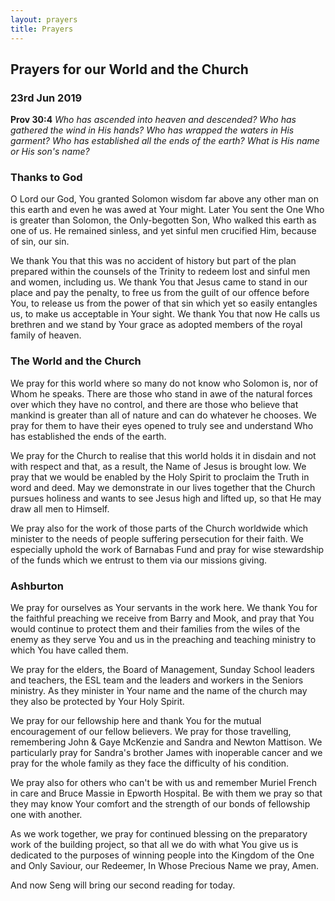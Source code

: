 ```yaml
---
layout: prayers
title: Prayers
---
```

## Prayers for our World and the Church 

### 23rd Jun 2019
__Prov 30:4__ _Who has ascended into heaven and descended? Who has gathered the wind in His hands? Who has wrapped the waters in His garment? Who has established all the ends of the earth? What is His name or His son's name?_

### Thanks to God
O Lord our God, You granted Solomon wisdom far above any other man on this earth and even he was awed at Your might. Later You sent the One Who is greater than Solomon, the Only-begotten Son, Who walked this earth as one of us. He remained sinless, and yet sinful men crucified Him, because of sin, our sin.

We thank You that this was no accident of history but part of the plan prepared within the counsels of the Trinity to redeem lost and sinful men and women, including us. We thank You that Jesus came to stand in our place and pay the penalty, to free us from the guilt of our offence before You, to release us from the power of that sin which yet so easily entangles us, to make us acceptable in Your sight. We thank You that now He calls us brethren and we stand by Your grace as adopted members of the royal family of heaven.

### The World and the Church
We pray for this world where so many do not know who Solomon is, nor of Whom he speaks. There are those who stand in awe of the natural forces over which they have no control, and there are those who believe that mankind is greater than all of nature and can do whatever he chooses. We pray for them to have their eyes opened to truly see and understand Who has established the ends of the earth. 

We pray for the Church to realise that this world holds it in disdain and not with respect and that, as a result, the Name of Jesus is brought low. We pray that we would be enabled by the Holy Spirit to proclaim the Truth in word and deed. May we demonstrate in our lives together that the Church pursues holiness and wants to see Jesus high and lifted up, so that He may draw all men to Himself. 

We pray also for the work of those parts of the Church worldwide which minister to the needs of people suffering persecution for their faith. We especially uphold the work of Barnabas Fund and pray for wise stewardship of the funds which we entrust to them via our missions giving.

### Ashburton
We pray for ourselves as Your servants in the work here. We thank You for the faithful preaching we receive from Barry and Mook, and pray that You would continue to protect them and their families from the wiles of the enemy as they serve You and us in the preaching and teaching ministry to which You have called them.

We pray for the elders, the Board of Management, Sunday School leaders and teachers, the ESL team and the leaders and workers in the Seniors ministry. As they minister in Your name and the name of the church may they also be protected by Your Holy Spirit. 

We pray for our fellowship here and thank You for the mutual encouragement of our fellow believers. We pray for those travelling, remembering John & Gaye McKenzie and Sandra and Newton Mattison. We particularly pray for Sandra's brother James with inoperable cancer and we pray for the whole family as they face the difficulty of his condition.

We pray also for others who can't be with us and remember Muriel French in care and Bruce Massie in Epworth Hospital. Be with them we pray so that they may know Your comfort and the strength of our bonds of fellowship one with another.

As we work together, we pray for continued blessing on the preparatory work of the building project, so that all we do with what You give us is dedicated to the purposes of winning people into the Kingdom of the One and Only Saviour, our Redeemer, In Whose Precious Name we pray, Amen.

And now Seng will bring our second reading for today.